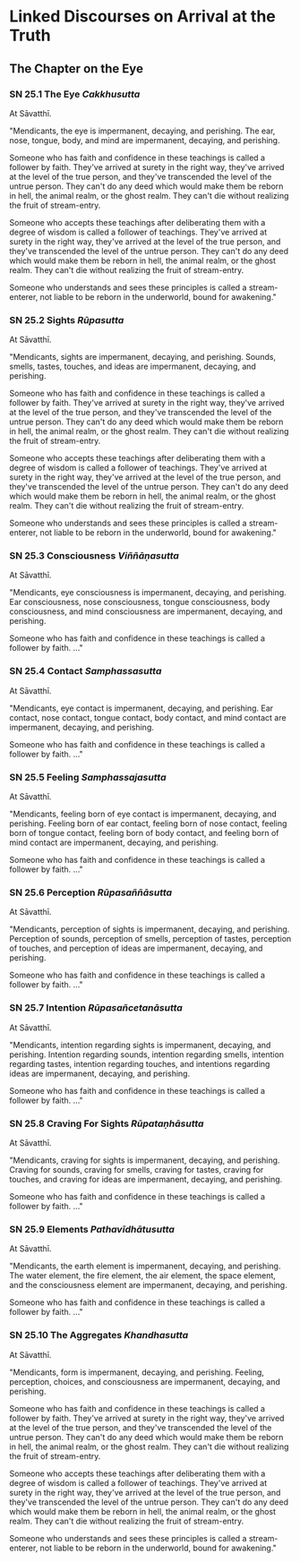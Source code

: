 # Linked Discourses on Arrival at the Truth

<!--pg-->
## The Chapter on the Eye

### SN 25.1 The Eye *Cakkhusutta*

At Sāvatthī.

"Mendicants, the eye is impermanent, decaying, and perishing. The ear,
nose, tongue, body, and mind are impermanent, decaying, and perishing.

Someone who has faith and confidence in these teachings is called a
follower by faith. They've arrived at surety in the right way, they've
arrived at the level of the true person, and they've transcended the
level of the untrue person. They can't do any deed which would make them
be reborn in hell, the animal realm, or the ghost realm. They can't die
without realizing the fruit of stream-entry.

Someone who accepts these teachings after deliberating them with a
degree of wisdom is called a follower of teachings. They've arrived at
surety in the right way, they've arrived at the level of the true
person, and they've transcended the level of the untrue person. They
can't do any deed which would make them be reborn in hell, the animal
realm, or the ghost realm. They can't die without realizing the fruit of
stream-entry.

Someone who understands and sees these principles is called a
stream-enterer, not liable to be reborn in the underworld, bound for
awakening."

<!--pg-->
### SN 25.2 Sights *Rūpasutta*

At Sāvatthī.

"Mendicants, sights are impermanent, decaying, and perishing. Sounds,
smells, tastes, touches, and ideas are impermanent, decaying, and
perishing.

Someone who has faith and confidence in these teachings is called a
follower by faith. They've arrived at surety in the right way, they've
arrived at the level of the true person, and they've transcended the
level of the untrue person. They can't do any deed which would make them
be reborn in hell, the animal realm, or the ghost realm. They can't die
without realizing the fruit of stream-entry.

Someone who accepts these teachings after deliberating them with a
degree of wisdom is called a follower of teachings. They've arrived at
surety in the right way, they've arrived at the level of the true
person, and they've transcended the level of the untrue person. They
can't do any deed which would make them be reborn in hell, the animal
realm, or the ghost realm. They can't die without realizing the fruit of
stream-entry.

Someone who understands and sees these principles is called a
stream-enterer, not liable to be reborn in the underworld, bound for
awakening."

<!--pg-->
### SN 25.3 Consciousness *Viññāṇasutta*

At Sāvatthī.

"Mendicants, eye consciousness is impermanent, decaying, and perishing.
Ear consciousness, nose consciousness, tongue consciousness, body
consciousness, and mind consciousness are impermanent, decaying, and
perishing.

Someone who has faith and confidence in these teachings is called a
follower by faith. ..."

<!--pg-->
### SN 25.4 Contact *Samphassasutta*

At Sāvatthī.

"Mendicants, eye contact is impermanent, decaying, and perishing. Ear
contact, nose contact, tongue contact, body contact, and mind contact
are impermanent, decaying, and perishing.

Someone who has faith and confidence in these teachings is called a
follower by faith. ..."

<!--pg-->
### SN 25.5 Feeling *Samphassajasutta*

At Sāvatthī.

"Mendicants, feeling born of eye contact is impermanent, decaying, and
perishing. Feeling born of ear contact, feeling born of nose contact,
feeling born of tongue contact, feeling born of body contact, and
feeling born of mind contact are impermanent, decaying, and perishing.

Someone who has faith and confidence in these teachings is called a
follower by faith. ..."

<!--pg-->
### SN 25.6 Perception *Rūpasaññāsutta*

At Sāvatthī.

"Mendicants, perception of sights is impermanent, decaying, and
perishing. Perception of sounds, perception of smells, perception of
tastes, perception of touches, and perception of ideas are impermanent,
decaying, and perishing.

Someone who has faith and confidence in these teachings is called a
follower by faith. ..."

<!--pg-->
### SN 25.7 Intention *Rūpasañcetanāsutta*

At Sāvatthī.

"Mendicants, intention regarding sights is impermanent, decaying, and
perishing. Intention regarding sounds, intention regarding smells,
intention regarding tastes, intention regarding touches, and intentions
regarding ideas are impermanent, decaying, and perishing.

Someone who has faith and confidence in these teachings is called a
follower by faith. ..."

<!--pg-->
### SN 25.8 Craving For Sights *Rūpataṇhāsutta*

At Sāvatthī.

"Mendicants, craving for sights is impermanent, decaying, and perishing.
Craving for sounds, craving for smells, craving for tastes, craving for
touches, and craving for ideas are impermanent, decaying, and perishing.

Someone who has faith and confidence in these teachings is called a
follower by faith. ..."

<!--pg-->
### SN 25.9 Elements *Pathavīdhātusutta*

At Sāvatthī.

"Mendicants, the earth element is impermanent, decaying, and perishing.
The water element, the fire element, the air element, the space element,
and the consciousness element are impermanent, decaying, and perishing.

Someone who has faith and confidence in these teachings is called a
follower by faith. ..."

<!--pg-->
### SN 25.10 The Aggregates *Khandhasutta*

At Sāvatthī.

"Mendicants, form is impermanent, decaying, and perishing. Feeling,
perception, choices, and consciousness are impermanent, decaying, and
perishing.

Someone who has faith and confidence in these teachings is called a
follower by faith. They've arrived at surety in the right way, they've
arrived at the level of the true person, and they've transcended the
level of the untrue person. They can't do any deed which would make them
be reborn in hell, the animal realm, or the ghost realm. They can't die
without realizing the fruit of stream-entry.

Someone who accepts these teachings after deliberating them with a
degree of wisdom is called a follower of teachings. They've arrived at
surety in the right way, they've arrived at the level of the true
person, and they've transcended the level of the untrue person. They
can't do any deed which would make them be reborn in hell, the animal
realm, or the ghost realm. They can't die without realizing the fruit of
stream-entry.

Someone who understands and sees these principles is called a
stream-enterer, not liable to be reborn in the underworld, bound for
awakening."



